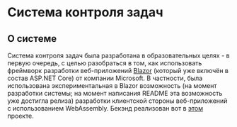 # Система контроля задач

## О системе

Система контроля задач была разработана в образовательных целях - в первую очередь, с целью разобраться в том, как использовать фреймворк разработки веб-приложений [Blazor](https://dotnet.microsoft.com/apps/aspnet/web-apps/blazor "Ссылка на сайт Blazor") (который уже включён в состав ASP.NET Core) от компании Microsoft. В частности, была использована экспериментальная в Blazor возможность (на момент разработки системы; на момент написания README эта возможность уже достигла релиза) разработки клиентской стороны веб-приложений с использованием WebAssembly.
Бекэнд реализован вот в [этом](https://github.com/pamugk/FlaskToDosRestAPI "Ссылка на репозиторий бэкенда системы") проекте.
